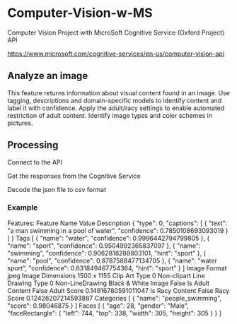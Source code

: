 # Computer-Vision-w-MS
Computer Vision Project with MicroSoft Cognitive Service (Oxford Project) API

https://www.microsoft.com/cognitive-services/en-us/computer-vision-api


## Analyze an image  

This feature returns information about visual content found in an image. Use tagging, descriptions and domain-specific models to identify content and label it with confidence. Apply the adult/racy settings to enable automated restriction of adult content. Identify image types and color schemes in pictures.


## Processing

Connect to the API

Get the responses from the Cognitive Service

Decode the json file to csv format

### Example 
Features:
Feature Name	Value
Description	{ "type": 0, "captions": [ { "text": "a man swimming in a pool of water", "confidence": 0.7850108693093019 } ] }
Tags	[ { "name": "water", "confidence": 0.9996442794799805 }, { "name": "sport", "confidence": 0.9504992365837097 }, { "name": "swimming", "confidence": 0.9062818288803101, "hint": "sport" }, { "name": "pool", "confidence": 0.8787588477134705 }, { "name": "water sport", "confidence": 0.631849467754364, "hint": "sport" } ]
Image Format	jpeg
Image Dimensions	1500 x 1155
Clip Art Type	0 Non-clipart
Line Drawing Type	0 Non-LineDrawing
Black & White Image	False
Is Adult Content	False
Adult Score	0.14916780591011047
Is Racy Content	False
Racy Score	0.12426207214593887
Categories	[ { "name": "people_swimming", "score": 0.98046875 } ]
Faces	[ { "age": 28, "gender": "Male", "faceRectangle": { "left": 744, "top": 338, "width": 305, "height": 305 } } ]
